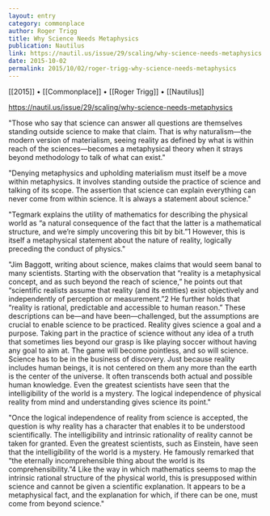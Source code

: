 ```yaml
---
layout: entry
category: commonplace
author: Roger Trigg
title: Why Science Needs Metaphysics
publication: Nautilus
link: https://nautil.us/issue/29/scaling/why-science-needs-metaphysics
date: 2015-10-02
permalink: 2015/10/02/roger-trigg-why-science-needs-metaphysics
---
```


[[2015]] • [[Commonplace]] • [[Roger Trigg]] • [[Nautilus]]

https://nautil.us/issue/29/scaling/why-science-needs-metaphysics

"Those who say that science can answer all questions are themselves standing outside science to make that claim. That is why naturalism—the modern version of materialism, seeing reality as defined by what is within reach of the sciences—becomes a metaphysical theory when it strays beyond methodology to talk of what can exist."
 
"Denying metaphysics and upholding materialism must itself be a move within metaphysics. It involves standing outside the practice of science and talking of its scope. The assertion that science can explain everything can never come from within science. It is always a statement about science."

"Tegmark explains the utility of mathematics for describing the physical world as “a natural consequence of the fact that the latter is a mathematical structure, and we’re simply uncovering this bit by bit.”1 However, this is itself a metaphysical statement about the nature of reality, logically preceding the conduct of physics."

"Jim Baggott, writing about science, makes claims that would seem banal to many scientists. Starting with the observation that “reality is a metaphysical concept, and as such beyond the reach of science,” he points out that “scientific realists assume that reality (and its entities) exist objectively and independently of perception or measurement.”2 He further holds that “reality is rational, predictable and accessible to human reason.” These descriptions can be—and have been—challenged, but the assumptions are crucial to enable science to be practiced. Reality gives science a goal and a purpose. Taking part in the practice of science without any idea of a truth that sometimes lies beyond our grasp is like playing soccer without having any goal to aim at. The game will become pointless, and so will science. Science has to be in the business of discovery. Just because reality includes human beings, it is not centered on them any more than the earth is the center of the universe. It often transcends both actual and possible human knowledge. Even the greatest scientists have seen that the intelligibility of the world is a mystery. The logical independence of physical reality from mind and understanding gives science its point."

"Once the logical independence of reality from science is accepted, the question is why reality has a character that enables it to be understood scientifically. The intelligibility and intrinsic rationality of reality cannot be taken for granted. Even the greatest scientists, such as Einstein, have seen that the intelligibility of the world is a mystery. He famously remarked that “the eternally incomprehensible thing about the world is its comprehensibility.”4 Like the way in which mathematics seems to map the intrinsic rational structure of the physical world, this is presupposed within science and cannot be given a scientific explanation. It appears to be a metaphysical fact, and the explanation for which, if there can be one, must come from beyond science."